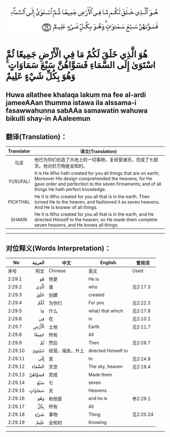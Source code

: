![002:029](images/002_029.gif)

#  هُوَ الَّذِي خَلَقَ لَكُمْ مَا فِي الْأَرْضِ جَمِيعًا ثُمَّ اسْتَوَىٰ إِلَى السَّمَاءِ فَسَوَّاهُنَّ سَبْعَ سَمَاوَاتٍ ۚ وَهُوَ بِكُلِّ شَيْءٍ عَلِيمٌ 

## Huwa allathee khalaqa lakum ma fee al-ardi jameeAAan thumma istawa ila alssama-i fasawwahunna sabAAa samawatin wahuwa bikulli shay-in AAaleemun

## 翻译(Translation)：

| Translator | 译文(Translation)                                            |
|:----------:| ------------------------------------------------------------ |
| 马坚       | 他已为你们创造了大地上的一切事物，复经营诸天，完成了七层天。他对於万物是全知的。 |
| YUSUFALI   | It is He Who hath created for you all things that are on earth; Moreover His design comprehended the heavens, for He gave order and perfection to the seven firmaments; and of all things He hath perfect knowledge. |
| PICKTHAL   | He it is Who created for you all that is in the earth. Then turned He to the heaven, and fashioned it as seven heavens. And He is knower of all things. |
| SHAKIR     | He it is Who created for you all that is in the earth, and He directed Himself to the heaven, so He made them complete seven heavens, and He knows all things. |

---

## 对位释义(Words Interpretation)：

| No      | العربية | 中文             | English             | 曾用词    |
| ------- | ------: | ---------------- | ------------------- | --------- |
| 序号    |    阿文 | Chinese          | 英文                | Used      |
| 2:29.1  |      هُوَ | 他是             | He is               |           |
| 2:29.2  |    الَّذِي | 谁               | who                 | 见2:17.3  |
| 2:29.3  |     خَلَقَ | 创建             | created             |           |
| 2:29.4  |     لَكُمْ | 为你们           | For you             | 见2:22.3  |
| 2:29.5  |      مَا | 什么             | what/ that which    | 见2:17.8  |
| 2:29.6  |      فِي | 在               | in                  | 见2:10.1  |
| 2:29.7  |   الْأَرْضِ | 土地             | Earth               | 见2:11.7  |
| 2:29.8  |   جَمِيعًا | 所有             | All                 |           |
| 2:29.9  |      ثُمَّ | 然后             | Then                | 见2:28.7  |
| 2:29.10 |   اسْتَوَىٰ | 经营，端坐，升上 | directed Himself to |           |
| 2:29.11 |     إِلَى | 至               | to                  | 见2:14.9  |
| 2:29.12 |  السَّمَاءِ | 天空             | The sky, heaven     | 见2:19.4  |
| 2:29.13 |  فَسَوَّاهُنَّ | 完成             | Made them           |           |
| 2:29.14 |     سَبْعَ | 七               | seven               |           |
| 2:29.15 |  سَمَاوَاتٍ | 天               | Heavens             |           |
| 2:29.16 |     وَهُوَ | 和他是           | and he is           | 参2:29.1  |
| 2:29.17 |     بِكُلِّ | 所有             | All                 |           |
| 2:29.18 |     شَيْءٍ | 事物             | Thing               | 见2:20.24 |
| 2:29.19 |    عَلِيمٌ | 全知的           | Knowing             |           |

---
